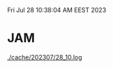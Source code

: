 Fri Jul 28 10:38:04 AM EEST 2023
# JAM
<a href='./cache/202307/28_10.log'>./cache/202307/28_10.log</a>
